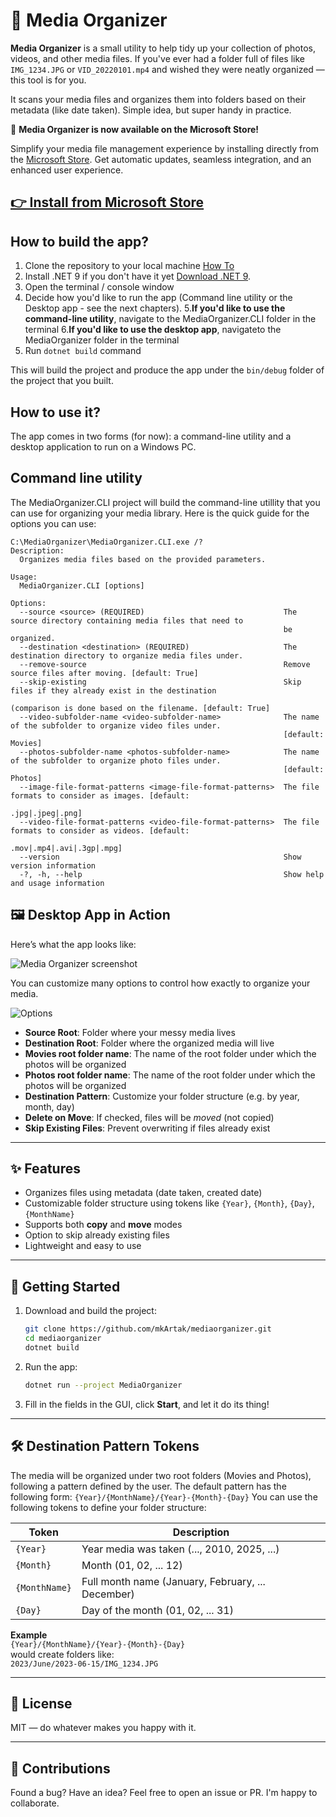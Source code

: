 # 📂 Media Organizer

**Media Organizer** is a small utility to help tidy up your collection of photos, videos, and other media files. If you've ever had a folder full of files like `IMG_1234.JPG` or `VID_20220101.mp4` and wished they were neatly organized — this tool is for you.

It scans your media files and organizes them into folders based on their metadata (like date taken). Simple idea, but super handy in practice.

🎉 **Media Organizer is now available on the Microsoft Store!**

Simplify your media file management experience by installing directly from the [Microsoft Store](<LINK_TO_STORE>). Get automatic updates, seamless integration, and an enhanced user experience.

[👉 Install from Microsoft Store](https://apps.microsoft.com/detail/9NNX2GFB7HMQ?hl=en-us&gl=US&ocid=pdpshare)
---

## How to build the app?
1. Clone the repository to your local machine [How To](https://docs.github.com/en/repositories/creating-and-managing-repositories/cloning-a-repository#cloning-a-repository)
2. Install .NET 9 if you don't have it yet [Download .NET 9](https://get.dot.net).
3. Open the terminal / console window
4. Decide how you'd like to run the app (Command line utility or the Desktop app - see the next chapters).
5.**If you'd like to use the command-line utility**, navigate to the MediaOrganizer.CLI folder in the terminal
6.**If you'd like to use the desktop app**, navigateto the MediaOrganizer folder in the terminal
7. Run `dotnet build` command

This will build the project and produce the app under the `bin/debug` folder of the project that you built.

## How to use it?

The app comes in two forms (for now): a command-line utility and a desktop application to run on a Windows PC.

## Command line utility
The MediaOrganizer.CLI project will build the command-line utillity that you can use for organizing your media library.
Here is the quick guide for the options you can use:

```console
C:\MediaOrganizer\MediaOrganizer.CLI.exe /?
Description:
  Organizes media files based on the provided parameters.

Usage:
  MediaOrganizer.CLI [options]

Options:
  --source <source> (REQUIRED)                               The source directory containing media files that need to
                                                             be organized.
  --destination <destination> (REQUIRED)                     The destination directory to organize media files under.
  --remove-source                                            Remove source files after moving. [default: True]
  --skip-existing                                            Skip files if they already exist in the destination
                                                             (comparison is done based on the filename. [default: True]
  --video-subfolder-name <video-subfolder-name>              The name of the subfolder to organize video files under.
                                                             [default: Movies]
  --photos-subfolder-name <photos-subfolder-name>            The name of the subfolder to organize photo files under.
                                                             [default: Photos]
  --image-file-format-patterns <image-file-format-patterns>  The file formats to consider as images. [default:
                                                             .jpg|.jpeg|.png]
  --video-file-format-patterns <video-file-format-patterns>  The file formats to consider as videos. [default:
                                                             .mov|.mp4|.avi|.3gp|.mpg]
  --version                                                  Show version information
  -?, -h, --help                                             Show help and usage information
```

## 🖼️ Desktop App in Action

Here’s what the app looks like:

![Media Organizer screenshot](https://github.com/user-attachments/assets/57c73879-0dc1-4ea3-b6c7-bcc312310366)

You can customize many options to control how exactly to organize your media.

![Options](https://github.com/user-attachments/assets/4659af2d-7856-45a3-b3ab-7f8d0c57814e)


- **Source Root**: Folder where your messy media lives  
- **Destination Root**: Folder where the organized media will live
- **Movies root folder name**: The name of the root folder under which the photos will be organized
- **Photos root folder name**: The name of the root folder under which the photos will be organized
- **Destination Pattern**: Customize your folder structure (e.g. by year, month, day)  
- **Delete on Move**: If checked, files will be *moved* (not copied)  
- **Skip Existing Files**: Prevent overwriting if files already exist  

---

## ✨ Features

- Organizes files using metadata (date taken, created date)
- Customizable folder structure using tokens like `{Year}`, `{Month}`, `{Day}`, `{MonthName}`
- Supports both **copy** and **move** modes
- Option to skip already existing files
- Lightweight and easy to use

---

## 🚀 Getting Started

1. Download and build the project:
   ```bash
   git clone https://github.com/mkArtak/mediaorganizer.git
   cd mediaorganizer
   dotnet build
   ```

2. Run the app:
   ```bash
   dotnet run --project MediaOrganizer
   ```

3. Fill in the fields in the GUI, click **Start**, and let it do its thing!

---

## 🛠 Destination Pattern Tokens

The media will be organized under two root folders (Movies and Photos), following a pattern defined by the user.
The default pattern has the following form: `{Year}/{MonthName}/{Year}-{Month}-{Day}`
You can use the following tokens to define your folder structure:

| Token         | Description                                       |
|---------------|---------------------------------------------------|
| `{Year}`      | Year media was taken (..., 2010, 2025, ...)       |
| `{Month}`     | Month (01, 02, ... 12)                            |
| `{MonthName}` | Full month name (January, February, ... December) |
| `{Day}`       | Day of the month (01, 02, ... 31)                 |

**Example**  
`{Year}/{MonthName}/{Year}-{Month}-{Day}`  
would create folders like:  
`2023/June/2023-06-15/IMG_1234.JPG`

---

## 📜 License

MIT — do whatever makes you happy with it.

---

## 🤝 Contributions

Found a bug? Have an idea? Feel free to open an issue or PR. I'm happy to collaborate.


